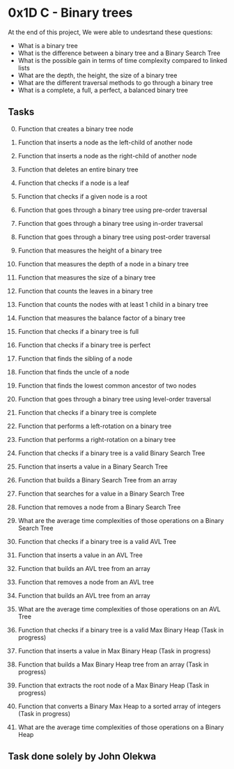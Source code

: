 # 0x1D C - Binary trees 


At the end of this project, We were able to undesrtand these questions:
  
* What is a binary tree
* What is the difference between a binary tree and a Binary Search Tree
* What is the possible gain in terms of time complexity compared to linked lists
* What are the depth, the height, the size of a binary tree
* What are the different traversal methods to go through a binary tree
* What is a complete, a full, a perfect, a balanced binary tree

## Tasks

0. Function that creates a binary tree node

1. Function that inserts a node as the left-child of another node

2. Function that inserts a node as the right-child of another node

3. Function that deletes an entire binary tree

4. Function that checks if a node is a leaf

5. Function that checks if a given node is a root

6. Function that goes through a binary tree using pre-order traversal

7. Function that goes through a binary tree using in-order traversal

8. Function that goes through a binary tree using post-order traversal

9. Function that measures the height of a binary tree

10. Function that measures the depth of a node in a binary tree

11. Function that measures the size of a binary tree

12. Function that counts the leaves in a binary tree

13. Function that counts the nodes with at least 1 child in a binary tree

14. Function that measures the balance factor of a binary tree

15. Function that checks if a binary tree is full

16. Function that checks if a binary tree is perfect

17. Function that finds the sibling of a node

18. Function that finds the uncle of a node

19. Function that finds the lowest common ancestor of two nodes

20. Function that goes through a binary tree using level-order traversal

21. Function that checks if a binary tree is complete

22. Function that performs a left-rotation on a binary tree

23. Function that performs a right-rotation on a binary tree

24. Function that checks if a binary tree is a valid Binary Search Tree

25. Function that inserts a value in a Binary Search Tree


26. Function that builds a Binary Search Tree from an array

27. Function that searches for a value in a Binary Search Tree

28. Function that removes a node from a Binary Search Tree

29. What are the average time complexities of those operations on a Binary Search Tree

30. Function that checks if a binary tree is a valid AVL Tree

31. Function that inserts a value in an AVL Tree

32. Function that builds an AVL tree from an array

33. Function that removes a node from an AVL tree

34. Function that builds an AVL tree from an array

35. What are the average time complexities of those operations on an AVL Tree

36. Function that checks if a binary tree is a valid Max Binary Heap (Task in progress)

37. Function that inserts a value in Max Binary Heap (Task in progress)

38. Function that builds a Max Binary Heap tree from an array (Task in progress)

39. Function that extracts the root node of a Max Binary Heap (Task in progress)

40. Function that converts a Binary Max Heap to a sorted array of integers (Task in progress)

41. What are the average time complexities of those operations on a Binary Heap

## Task done solely by John Olekwa 
